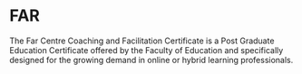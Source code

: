 # FAR
The Far Centre Coaching and Facilitation Certificate is a Post Graduate Education Certificate offered by the Faculty of Education and specifically designed for the growing demand in online or hybrid learning professionals.
